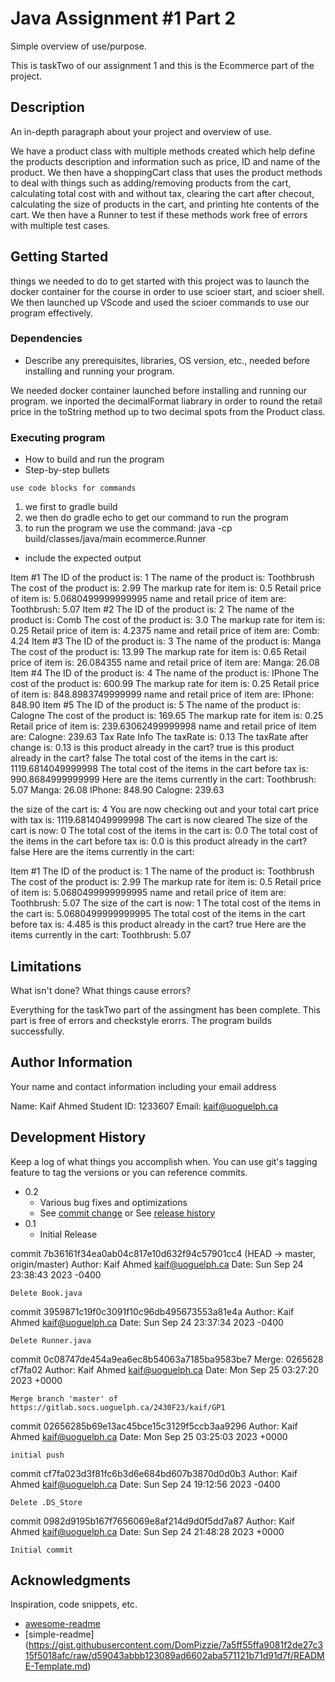 # Java Assignment #1 Part 2

Simple overview of use/purpose.

This is taskTwo of our assignment 1 and this is the Ecommerce part of the project.

## Description

An in-depth paragraph about your project and overview of use.

We have a product class with multiple methods created which help define the products description and information such as price, ID and name of the product. We then have a shoppingCart class that uses the product methods to deal with things such as adding/removing products from the cart, calculating total cost with and without tax, clearing the cart after checout, calculating the size of products in the cart, and printing hte contents of the cart. We then have a Runner to test if these methods work free of errors with multiple test cases.

## Getting Started

things we needed to do to get started with this project was to launch the docker container for the course in order to use scioer start, and scioer shell. We then launched up VScode and used the scioer commands to use our program effectively.

### Dependencies

* Describe any prerequisites, libraries, OS version, etc., needed before installing and running your program.

We needed docker container launched before installing and running our program.
we inported the decimalFormat liabrary in order to round the retail price in the toString method up to two decimal spots from the 
Product class.

### Executing program

* How to build and run the program
* Step-by-step bullets
```
use code blocks for commands
```

1. we first to gradle build
2. we then do gradle echo to get our command to run the program
3. to run the program we use the command: java -cp build/classes/java/main ecommerce.Runner

* include the expected output

Item #1
The ID of the product is: 1
The name of the product is: Toothbrush
The cost of the product is: 2.99
The markup rate for item is: 0.5
Retail price of item is: 5.0680499999999995
name and retail price of item are: Toothbrush: 5.07
Item #2
The ID of the product is: 2
The name of the product is: Comb
The cost of the product is: 3.0
The markup rate for item is: 0.25
Retail price of item is: 4.2375
name and retail price of item are: Comb: 4.24
Item #3
The ID of the product is: 3
The name of the product is: Manga
The cost of the product is: 13.99
The markup rate for item is: 0.65
Retail price of item is: 26.084355
name and retail price of item are: Manga: 26.08
Item #4
The ID of the product is: 4
The name of the product is: IPhone
The cost of the product is: 600.99
The markup rate for item is: 0.25
Retail price of item is: 848.8983749999999
name and retail price of item are: IPhone: 848.90
Item #5
The ID of the product is: 5
The name of the product is: Calogne
The cost of the product is: 169.65
The markup rate for item is: 0.25
Retail price of item is: 239.63062499999998
name and retail price of item are: Calogne: 239.63
Tax Rate Info
The taxRate is: 0.13
The taxRate after change is: 0.13
is this product already in the cart? true
is this product already in the cart? false
The total cost of the items in the cart is: 1119.6814049999998
The total cost of the items in the cart before tax is: 990.8684999999999
Here are the items currently in the cart: 
Toothbrush: 5.07
Manga: 26.08
IPhone: 848.90
Calogne: 239.63

the size of the cart is: 4
You are now checking out and your total cart price with tax is: 1119.6814049999998
The cart is now cleared
The size of the cart is now: 0
The total cost of the items in the cart is: 0.0
The total cost of the items in the cart before tax is: 0.0
is this product already in the cart? false
Here are the items currently in the cart: 

Item #1
The ID of the product is: 1
The name of the product is: Toothbrush
The cost of the product is: 2.99
The markup rate for item is: 0.5
Retail price of item is: 5.0680499999999995
name and retail price of item are: Toothbrush: 5.07
The size of the cart is now: 1
The total cost of the items in the cart is: 5.0680499999999995
The total cost of the items in the cart before tax is: 4.485
is this product already in the cart? true
Here are the items currently in the cart: 
Toothbrush: 5.07

## Limitations

What isn't done? What things cause errors?

Everything for the taskTwo part of the assingment has been complete. This part is free of errors and checkstyle erorrs. The program 
builds successfully.

## Author Information

Your name and contact information including your email address

Name: Kaif Ahmed 
Student ID: 1233607
Email: kaif@uoguelph.ca

## Development History

Keep a log of what things you accomplish when.  You can use git's tagging feature to tag the versions or you can reference commits.

* 0.2
    * Various bug fixes and optimizations
    * See [commit change]() or See [release history]()
* 0.1
    * Initial Release

commit 7b36161f34ea0ab04c817e10d632f94c57901cc4 (HEAD -> master, origin/master)
Author: Kaif Ahmed <kaif@uoguelph.ca>
Date:   Sun Sep 24 23:38:43 2023 -0400

    Delete Book.java

commit 3959871c19f0c3091f10c96db495673553a81e4a
Author: Kaif Ahmed <kaif@uoguelph.ca>
Date:   Sun Sep 24 23:37:34 2023 -0400

    Delete Runner.java

commit 0c08747de454a9ea6ec8b54063a7185ba9583be7
Merge: 0265628 cf7fa02
Author: Kaif Ahmed <kaif@uoguelph.ca>
Date:   Mon Sep 25 03:27:20 2023 +0000

    Merge branch 'master' of https://gitlab.socs.uoguelph.ca/2430F23/kaif/GP1

commit 02656285b69e13ac45bce15c3129f5ccb3aa9296
Author: Kaif Ahmed <kaif@uoguelph.ca>
Date:   Mon Sep 25 03:25:03 2023 +0000

    initial push

commit cf7fa023d3f81fc6b3d6e684bd607b3870d0d0b3
Author: Kaif Ahmed <kaif@uoguelph.ca>
Date:   Sun Sep 24 19:12:56 2023 -0400

    Delete .DS_Store

commit 0982d9195b167f7656069e8af214d9d0f5dd7a87
Author: Kaif Ahmed <kaif@uoguelph.ca>
Date:   Sun Sep 24 21:48:28 2023 +0000

    Initial commit

## Acknowledgments

Inspiration, code snippets, etc.
* [awesome-readme](https://github.com/matiassingers/awesome-readme)
* [simple-readme] (https://gist.githubusercontent.com/DomPizzie/7a5ff55ffa9081f2de27c315f5018afc/raw/d59043abbb123089ad6602aba571121b71d91d7f/README-Template.md)



